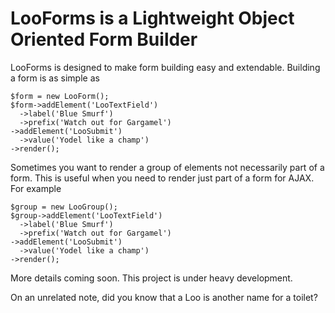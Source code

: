 # LooForms is a Lightweight Object Oriented Form Builder

LooForms is designed to make form building easy and extendable. Building a form is as simple as

    $form = new LooForm();
    $form->addElement('LooTextField')
      ->label('Blue Smurf')
      ->prefix('Watch out for Gargamel')
    ->addElement('LooSubmit')
      ->value('Yodel like a champ')
    ->render();

Sometimes you want to render a group of elements not necessarily part of a form. This is useful when you need to render just part of a form for AJAX. For example

    $group = new LooGroup();
    $group->addElement('LooTextField')
      ->label('Blue Smurf')
      ->prefix('Watch out for Gargamel')
    ->addElement('LooSubmit')
      ->value('Yodel like a champ')
    ->render();

More details coming soon. This project is under heavy development.

On an unrelated note, did you know that a Loo is another name for a toilet?